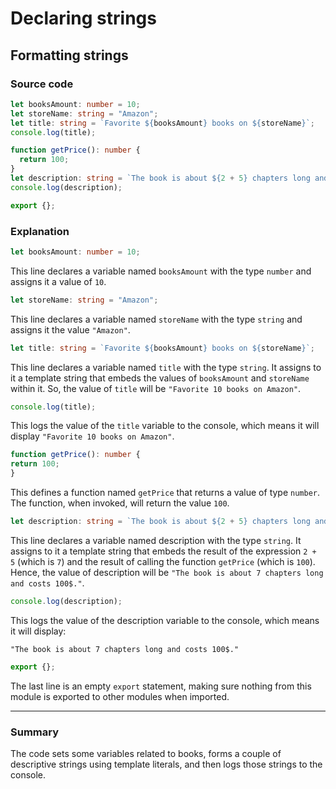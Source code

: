 # Declaring strings

## Formatting strings

### Source code

```typescript
let booksAmount: number = 10;
let storeName: string = "Amazon";
let title: string = `Favorite ${booksAmount} books on ${storeName}`;
console.log(title);

function getPrice(): number {
  return 100;
}
let description: string = `The book is about ${2 + 5} chapters long and costs ${getPrice()}$.`;
console.log(description);

export {};
```

### Explanation

```typescript
let booksAmount: number = 10;
```

This line declares a variable named `booksAmount` with the type `number` and assigns it a value of `10`.

```typescript
let storeName: string = "Amazon";
```

This line declares a variable named `storeName` with the type `string` and assigns it the value `"Amazon"`.

```typescript
let title: string = `Favorite ${booksAmount} books on ${storeName}`;
```

This line declares a variable named `title` with the type `string`.
It assigns to it a template string that embeds the values of `booksAmount` and `storeName` within it.
So, the value of `title` will be `"Favorite 10 books on Amazon"`.

```typescript
console.log(title);
```

This logs the value of the `title` variable to the console, which means it will display `"Favorite 10 books on Amazon"`.

```typescript
function getPrice(): number {
return 100;
}
```

This defines a function named `getPrice` that returns a value of type `number`.
The function, when invoked, will return the value `100`.

```typescript
let description: string = `The book is about ${2 + 5} chapters long and costs ${getPrice()}$.`;
```

This line declares a variable named description with the type `string`.
It assigns to it a template string that embeds the result of the expression `2 + 5` (which is `7`) and the result of calling the function `getPrice` (which is `100`).
Hence, the value of description will be `"The book is about 7 chapters long and costs 100$."`.

```typescript
console.log(description);
```

This logs the value of the description variable to the console, which means it will display:

```
"The book is about 7 chapters long and costs 100$."
```

```typescript
export {};
```

The last line is an empty `export` statement, making sure nothing from this module is exported to other modules when imported.

---

### Summary

The code sets some variables related to books, forms a couple of descriptive strings using template literals, and then logs those strings to the console.
